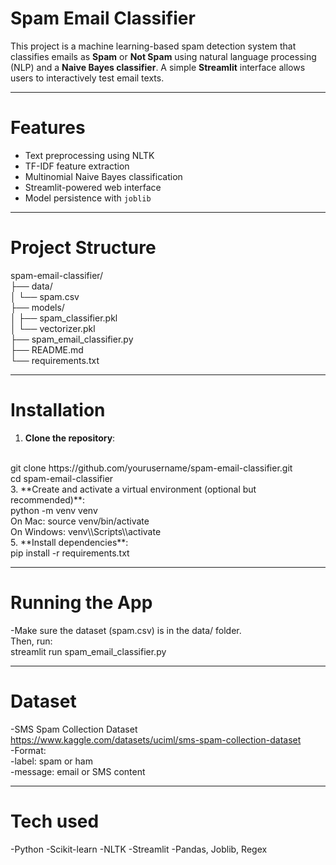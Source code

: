# Spam Email Classifier

This project is a machine learning-based spam detection system that classifies emails as **Spam** or **Not Spam** using natural language processing (NLP) and a **Naive Bayes classifier**. A simple **Streamlit** interface allows users to interactively test email texts.

---

# Features

- Text preprocessing using NLTK
- TF-IDF feature extraction
- Multinomial Naive Bayes classification
- Streamlit-powered web interface
- Model persistence with `joblib`

---

# Project Structure

spam-email-classifier/
<br/>
├── data/
<br/>
│ └── spam.csv
<br/>
├── models/
<br/>
│ ├── spam_classifier.pkl
<br/>
│ └── vectorizer.pkl
<br/>
├── spam_email_classifier.py
<br/>
├── README.md
<br/>
└── requirements.txt

---

# Installation

1. **Clone the repository**:
<br/>
   git clone https://github.com/yourusername/spam-email-classifier.git
   <br/>
   cd spam-email-classifier
   <br/>
3. **Create and activate a virtual environment (optional but recommended)**:
   <br/>
   python -m venv venv
   <br/>
   On Mac: source venv/bin/activate
   <br/>
   On Windows: venv\\Scripts\\activate
   <br/>
5. **Install dependencies**:
   <br/>
   pip install -r requirements.txt

---

# Running the App

-Make sure the dataset (spam.csv) is in the data/ folder.
<br/>
Then, run:
<br/>
  streamlit run spam_email_classifier.py

---

# Dataset

-SMS Spam Collection Dataset
<br/>
    https://www.kaggle.com/datasets/uciml/sms-spam-collection-dataset
    <br/>
-Format:
<br/>
    -label: spam or ham
    <br/>
    -message: email or SMS content

---

# Tech used
  -Python
  -Scikit-learn
  -NLTK
  -Streamlit
  -Pandas, Joblib, Regex
